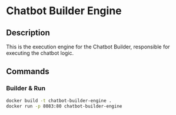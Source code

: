 # Chatbot Builder Engine

## Description

This is the execution engine for the Chatbot Builder, responsible for executing the chatbot logic.

## Commands

### Builder & Run

```bash
docker build -t chatbot-builder-engine .
docker run -p 8083:80 chatbot-builder-engine
```
